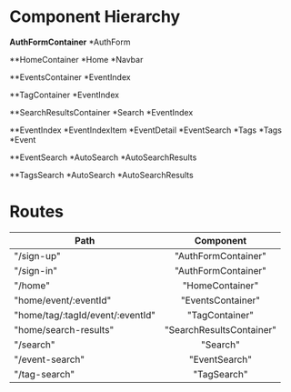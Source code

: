 # Component Hierarchy


**AuthFormContainer**
*AuthForm

**HomeContainer
*Home
*Navbar

**EventsContainer
*EventIndex

**TagContainer
*EventIndex

**SearchResultsContainer
*Search
*EventIndex

**EventIndex
*EventIndexItem
*EventDetail
*EventSearch
*Tags
*Tags
*Event

**EventSearch
*AutoSearch
*AutoSearchResults

**TagsSearch
*AutoSearch
*AutoSearchResults

# Routes

| Path          | Component     |
| ------------- |:-------------:|
| "/sign-up"      | "AuthFormContainer" |
| "/sign-in"      | "AuthFormContainer"      |
| "/home" | "HomeContainer"      |
| "home/event/:eventId" | "EventsContainer"    |
| "home/tag/:tagId/event/:eventId" |  "TagContainer"      |
| "home/search-results" | "SearchResultsContainer"      |
| "/search" | "Search"      |
| "/event-search" | "EventSearch"    |
| "/tag-search" | "TagSearch"     |




